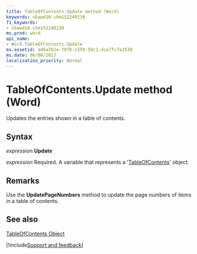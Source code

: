 ```yaml
---
title: TableOfContents.Update method (Word)
keywords: vbawd10.chm152240230
f1_keywords:
- vbawd10.chm152240230
ms.prod: word
api_name:
- Word.TableOfContents.Update
ms.assetid: ad6a762e-7076-c559-59c1-dce7fc7a3538
ms.date: 06/08/2017
localization_priority: Normal
---
```



# TableOfContents.Update method (Word)

Updates the entries shown in a table of contents.


## Syntax

_expression_.**Update**

_expression_ Required. A variable that represents a '[TableOfContents](Word.TableOfContents.md)' object.


## Remarks

Use the  **UpdatePageNumbers** method to update the page numbers of items in a table of contents.


## See also


[TableOfContents Object](Word.TableOfContents.md)

[!include[Support and feedback](~/includes/feedback-boilerplate.md)]